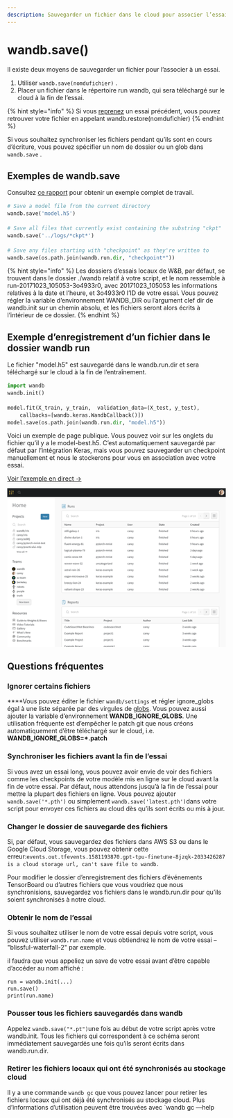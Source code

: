 ```yaml
---
description: Sauvegarder un fichier dans le cloud pour associer l’essai en cours
---
```


# wandb.save\(\)

Il existe deux moyens de sauvegarder un fichier pour l’associer à un essai.

1. Utiliser `wandb.save(nomdufichier)` .
2. Placer un fichier dans le répertoire run wandb, qui sera téléchargé sur le cloud à la fin de l’essai.

{% hint style="info" %}
Si vous [reprenez](https://docs.wandb.ai/library/resuming) un essai précédent, vous pouvez retrouver votre fichier en appelant      wandb.restore\(nomdufichier\)
{% endhint %}

Si vous souhaitez synchroniser les fichiers pendant qu’ils sont en cours d’écriture, vous pouvez spécifier un nom de dossier ou un glob dans `wandb.save` .

##  Exemples de wandb.save

 Consultez [ce rapport](https://app.wandb.ai/lavanyashukla/save_and_restore/reports/Saving-and-Restoring-Models-with-W%26B--Vmlldzo3MDQ3Mw) pour obtenir un exemple complet de travail.

```python
# Save a model file from the current directory
wandb.save('model.h5')

# Save all files that currently exist containing the substring "ckpt"
wandb.save('../logs/*ckpt*')

# Save any files starting with "checkpoint" as they're written to
wandb.save(os.path.join(wandb.run.dir, "checkpoint*"))
```

{% hint style="info" %}
Les dossiers d’essais locaux de W&B, par défaut, se trouvent dans le dossier ./wandb relatif à votre script, et le nom ressemble à run-20171023\_105053-3o4933r0, avec 20171023\_105053 les informations relatives à la date et l’heure, et 3o4933r0 l’ID de votre essai. Vous pouvez régler la variable d’environnement WANDB\_DIR ou l’argument clef dir de wandb.init sur un chemin absolu, et les fichiers seront alors écrits à l’intérieur de ce dossier.
{% endhint %}

## Exemple d’enregistrement d’un fichier dans le dossier wandb run

Le fichier "model.h5" est sauvegardé dans le wandb.run.dir et sera téléchargé sur le cloud à la fin de l’entraînement.

```python
import wandb
wandb.init()

model.fit(X_train, y_train,  validation_data=(X_test, y_test),
    callbacks=[wandb.keras.WandbCallback()])
model.save(os.path.join(wandb.run.dir, "model.h5"))
```

 Voici un exemple de page publique. Vous pouvez voir sur les onglets du fichier qu’il y a le model-best.h5. C’est automatiquement sauvegardé par défaut par l’intégration Keras, mais vous pouvez sauvegarder un checkpoint manuellement et nous le stockerons pour vous en association avec votre essai.

[Voir l’exemple en direct →](https://app.wandb.ai/wandb/neurips-demo/runs/206aacqo/files)

![](../.gitbook/assets/image%20%2839%29%20%286%29%20%285%29.png)

## Questions fréquentes

###  Ignorer certains fichiers

 ****Vous pouvez éditer le fichier `wandb/settings` et régler ignore\_globs égal à une liste séparée par des virgules de [globs](https://en.wikipedia.org/wiki/Glob_%28programming%29). Vous pouvez aussi ajouter la variable d’environnement **WANDB\_IGNORE\_GLOBS**. Une utilisation fréquente est d’empêcher le patch git que nous créons automatiquement d’être téléchargé sur le cloud, i.e. **WANDB\_IGNORE\_GLOBS=\*.patch**

###  Synchroniser les fichiers avant la fin de l’essai

Si vous avez un essai long, vous pouvez avoir envie de voir des fichiers comme les checkpoints de votre modèle mis en ligne sur le cloud avant la fin de votre essai. Par défaut, nous attendons jusqu’à la fin de l’essai pour mettre la plupart des fichiers en ligne. Vous pouvez ajouter `wandb.save('*.pth')` ou simplement `wandb.save('latest.pth')`dans votre script pour envoyer ces fichiers au cloud dès qu’ils sont écrits ou mis à jour.

### Changer le dossier de sauvegarde des fichiers

Si, par défaut, vous sauvegardez des fichiers dans AWS S3 ou dans le Google Cloud Storage, vous pouvez obtenir cette erreur:`events.out.tfevents.1581193870.gpt-tpu-finetune-8jzqk-2033426287 is a cloud storage url, can't save file to wandb.`

Pour modifier le dossier d’enregistrement des fichiers d’événements TensorBoard ou d’autres fichiers que vous voudriez que nous synchronisions, sauvegardez vos fichiers dans le wandb.run.dir pour qu’ils soient synchronisés à notre cloud.

### Obtenir le nom de l’essai

Si vous souhaitez utiliser le nom de votre essai depuis votre script, vous pouvez utiliser `wandb.run.name` et vous obtiendrez le nom de votre essai – "blissful-waterfall-2" par exemple.

il faudra que vous appeliez un save de votre essai avant d’être capable d’accéder au nom affiché :

```text
run = wandb.init(...)
run.save()
print(run.name)
```

### Pousser tous les fichiers sauvegardés dans wandb

Appelez `wandb.save("*.pt")`une fois au début de votre script après votre wandb.init. Tous les fichiers qui correspondent à ce schéma seront immédiatement sauvegardés une fois qu’ils seront écrits dans wandb.run.dir.

### Retirer les fichiers locaux qui ont été synchronisés au stockage cloud

 Il y a une commande `wandb gc` que vous pouvez lancer pour retirer les fichiers locaux qui ont déjà été synchronisés au stockage cloud. Plus d’informations d’utilisation peuvent être trouvées avec \`wandb gc —help


